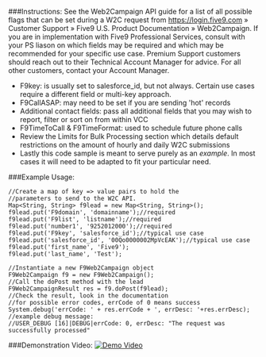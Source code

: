 ###Instructions:
See the Web2Campaign API guide for a list of all possible flags that can be set during a W2C request from https://login.five9.com » Customer Support » Five9 U.S. Product Documentation » Web2Campaign. If you are in implementation with Five9 Professional Services, consult with your PS liason on which fields may be required and which may be recommended for your specific use case. Premium Support customers should reach out to their Technical Account Manager for advice. For all other customers, contact your Account Manager.
* F9key: is usually set to salesforce_id, but not always. Certain use cases require a different field or multi-key approach.
* F9CallASAP: may need to be set if you are sending 'hot' records
* Additional contact fields: pass all additional fields that you may wish to report, filter or sort on from within VCC
* F9TimeToCall & F9TimeFormat: used to schedule future phone calls
* Review the Limits for Bulk Processing section which details default restrictions on the amount of hourly and daily W2C submissions
* Lastly this code sample is meant to serve purely as an *example*. In most cases it will need to be adapted to fit your particular need.

###Example Usage:
```apex
//Create a map of key => value pairs to hold the 
//parameters to send to the W2C API.
Map<String, String> f9lead = new Map<String, String>();
f9lead.put('F9domain', 'domainname');//required
f9lead.put('F9list', 'listname');//required
f9lead.put('number1', '9252012000');//required
f9lead.put('F9key', 'salesforce_id');//typical use case
f9lead.put('salesforce_id', '00Qo0000002MpVcEAK');//typical use case
f9lead.put('first_name', 'Five9');
f9lead.put('last_name', 'Test');

//Instantiate a new F9Web2Campaign object
F9Web2Campaign f9 = new F9Web2Campaign();
//Call the doPost method with the lead
F9Web2CampaignResult res = f9.doPost(f9lead);
//Check the result, look in the documentation
//for possible error codes, errCode of 0 means success
System.debug('errCode: ' + res.errCode + ', errDesc: '+res.errDesc);
//example debug message:
//USER_DEBUG [16]|DEBUG|errCode: 0, errDesc: "The request was successfully processed"

```
###Demonstration Video:
[![Demo Video](http://i.imgur.com/J769PGn.png "Watch on YouTube")](http://www.youtube.com/watch?v=z1ZE-w03oNY)
